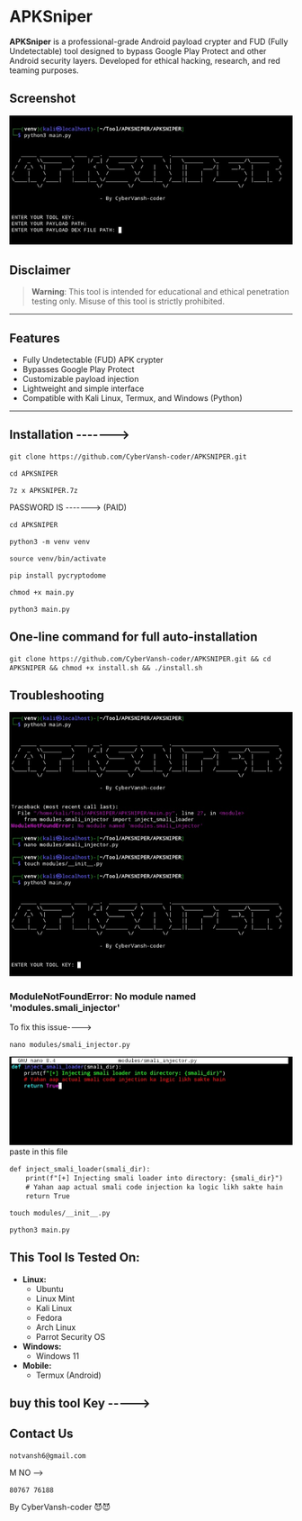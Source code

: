 # APKSniper

**APKSniper** is a professional-grade Android payload crypter and FUD (Fully Undetectable) tool designed to bypass Google Play Protect and other Android security layers. Developed for ethical hacking, research, and red teaming purposes.

## Screenshot
![Video Player Screenshot](https://github.com/CyberVansh-coder/APKSNIPER/blob/3a40ed9bdd98954782f4a24a75ceee7e6bbff169/Screenshot_20250521-001020_Video%20Player.jpg)

## Disclaimer 

> **Warning**: This tool is intended for educational and ethical penetration testing only. Misuse of this tool is strictly prohibited.

---

## Features

- Fully Undetectable (FUD) APK crypter
- Bypasses Google Play Protect
- Customizable payload injection
- Lightweight and simple interface
- Compatible with Kali Linux, Termux, and Windows (Python)

---

## Installation ------->

```
git clone https://github.com/CyberVansh-coder/APKSNIPER.git
```
```
cd APKSNIPER
```
```
7z x APKSNIPER.7z
```
PASSWORD IS -------> (PAID)
```
cd APKSNIPER
```
```
python3 -m venv venv
```
```
source venv/bin/activate
```
```
pip install pycryptodome
```
```
chmod +x main.py
```
```
python3 main.py
```
## One-line command for full auto-installation
```
git clone https://github.com/CyberVansh-coder/APKSNIPER.git && cd APKSNIPER && chmod +x install.sh && ./install.sh
```
## Troubleshooting
![Video Player Screenshot](https://github.com/CyberVansh-coder/APKSNIPER/blob/834438dcc121054ec6aaff0ae2ddc8f83521353c/Screenshot_20250521-112651_Termux.jpg)
### ModuleNotFoundError: No module named 'modules.smali_injector'

To fix this issue---->
```
nano modules/smali_injector.py
```
![Video Player Screenshot](https://github.com/CyberVansh-coder/APKSNIPER/blob/834438dcc121054ec6aaff0ae2ddc8f83521353c/Screenshot_20250521-112725_Termux.jpg)
paste in this file
```
def inject_smali_loader(smali_dir):
    print(f"[+] Injecting smali loader into directory: {smali_dir}")
    # Yahan aap actual smali code injection ka logic likh sakte hain
    return True
```
```
touch modules/__init__.py
```
```
python3 main.py
```
## **This Tool Is Tested On:**

* **Linux:**
	+ Ubuntu
	+ Linux Mint
	+ Kali Linux
	+ Fedora
	+ Arch Linux
	+ Parrot Security OS
* **Windows:**
	+ Windows 11
* **Mobile:**
	+ Termux (Android)

## buy this tool Key ----->

## Contact Us 
```
notvansh6@gmail.com
```
M NO -->
```
80767 76188
```


By CyberVansh-coder 😈😈


